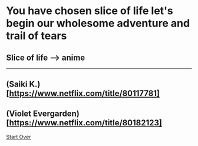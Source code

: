 # You have chosen slice of life let's begin our wholesome adventure and trail of tears
## Slice of life --> anime
---
(Saiki K.)[https://www.netflix.com/title/80117781] 
---
(Violet Evergarden)[https://www.netflix.com/title/80182123]
---
[Start Over](../README.md)